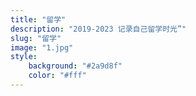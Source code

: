```yaml
---
title: "留学"
description: "2019-2023 记录自己留学时光”"
slug: "留学"
image: "1.jpg"
style:
    background: "#2a9d8f"
    color: "#fff"
---
```

